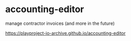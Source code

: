 # accounting-editor
manage contractor invoices (and more in the future)

https://playproject-io-archive.github.io/accounting-editor
